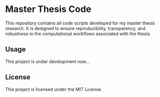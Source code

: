 # Master Thesis Code

This repository contains all code scripts developed for my master thesis research. It is designed to ensure reproducibility, transparency, and robustness in the computational workflows associated with the thesis.

## Usage

This project is under development now...

## License

This project is licensed under the MIT License.
